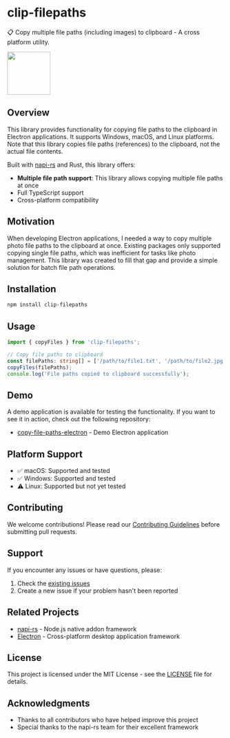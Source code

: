 # clip-filepaths

📋 Copy multiple file paths (including images) to clipboard - A cross platform utility.

<img height="100" src="https://github.com/user-attachments/assets/836b665b-5a53-4b22-b8dc-4cc77a106999" >

## Overview

This library provides functionality for copying file paths to the clipboard in Electron applications. It supports Windows, macOS, and Linux platforms. Note that this library copies file paths (references) to the clipboard, not the actual file contents.

Built with [napi-rs](https://napi.rs/) and Rust, this library offers:
- **Multiple file path support**: This library allows copying multiple file paths at once
- Full TypeScript support
- Cross-platform compatibility

## Motivation

When developing Electron applications, I needed a way to copy multiple photo file paths to the clipboard at once. Existing packages only supported copying single file paths, which was inefficient for tasks like photo management. This library was created to fill that gap and provide a simple solution for batch file path operations.

## Installation

```bash
npm install clip-filepaths
```

## Usage

```typescript
import { copyFiles } from 'clip-filepaths';

// Copy file paths to clipboard
const filePaths: string[] = ['/path/to/file1.txt', '/path/to/file2.jpg'];
copyFiles(filePaths);
console.log('File paths copied to clipboard successfully');
```

## Demo

A demo application is available for testing the functionality. If you want to see it in action, check out the following repository:

- [copy-file-paths-electron](https://github.com/tktcorporation/copy-file-paths-electron) - Demo Electron application

## Platform Support

- ✅ macOS: Supported and tested
- ✅ Windows: Supported and tested
- ⚠️ Linux: Supported but not yet tested

## Contributing

We welcome contributions! Please read our [Contributing Guidelines](./docs/CONTRIBUTING.md) before submitting pull requests.

## Support

If you encounter any issues or have questions, please:
1. Check the [existing issues](https://github.com/tktcorporation/clip-filepaths/issues)
2. Create a new issue if your problem hasn't been reported

## Related Projects

- [napi-rs](https://napi.rs/) - Node.js native addon framework
- [Electron](https://www.electronjs.org/) - Cross-platform desktop application framework

## License

This project is licensed under the MIT License - see the [LICENSE](./LICENSE) file for details.

## Acknowledgments

- Thanks to all contributors who have helped improve this project
- Special thanks to the napi-rs team for their excellent framework
